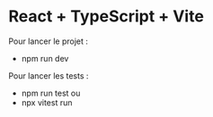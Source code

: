 # React + TypeScript + Vite

Pour lancer le projet :

  - npm run dev

Pour lancer les tests :

  - npm run test
  ou
  - npx vitest run